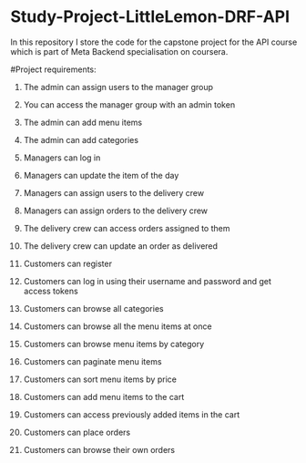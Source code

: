 # Study-Project-LittleLemon-DRF-API
In this repository I store the code for the capstone project for the API course which is part of Meta Backend specialisation on coursera.

#Project requirements: 
1.	The admin can assign users to the manager group

2.	You can access the manager group with an admin token

3.	The admin can add menu items 

4.	The admin can add categories

5.	Managers can log in 

6.	Managers can update the item of the day

7.	Managers can assign users to the delivery crew

8.	Managers can assign orders to the delivery crew

9.	The delivery crew can access orders assigned to them

10.	The delivery crew can update an order as delivered

11.	Customers can register

12.	Customers can log in using their username and password and get access tokens

13.	Customers can browse all categories 

14.	Customers can browse all the menu items at once

15.	Customers can browse menu items by category

16.	Customers can paginate menu items

17.	Customers can sort menu items by price

18.	Customers can add menu items to the cart

19.	Customers can access previously added items in the cart

20.	Customers can place orders

21.	Customers can browse their own orders
